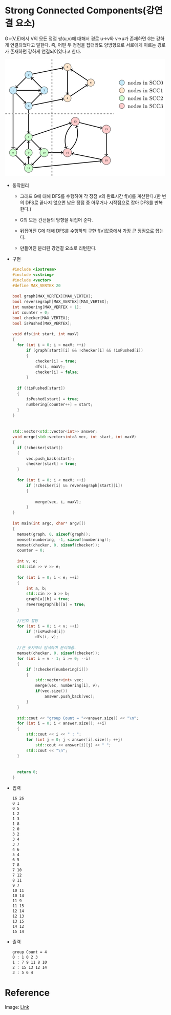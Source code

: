 # Strong Connected Components(강연결 요소)

G=(V,E)에서 V의 모든 정점 쌍(u,v)에 대해서 경로 u->v와 v->u가 존재하면 G는 강하게 연결되었다고 말한다. 즉, 어떤 두 정점을 잡더라도 양방향으로 서로에게 이르는 경로가 존재하면 강하게 연결되어있다고 한다.



![scc](image/scc.png)



* 동작원리

  * 그래프 G에 대해 DFS를 수행하여 각 정점 v의 완료시간 f[v]를 계산한다.(한 변의 DFS로 끝나지 않으면 남은 정점 중 아무거나 시작점으로 잡아 DFS를 반복한다.)

  * G의 모든 간선들의 방향을 뒤집어 준다.

  * 뒤집어진 G에 대해 DFS를 수행하되 구한 f[v]값중에서 가장 큰 정점으로 잡는다.

  * 만들어진 분리된 강연결 요소로 리턴한다.

    

* 구현

  ```c++
  #include <iostream>
  #include <cstring>
  #include <vector>
  #define MAX_VERTEX 20
  
  bool graph[MAX_VERTEX][MAX_VERTEX];
  bool reversegraph[MAX_VERTEX][MAX_VERTEX];
  int numbering[MAX_VERTEX + 1];
  int counter = 0;
  bool checker[MAX_VERTEX];
  bool isPushed[MAX_VERTEX];
  
  void dfs(int start, int maxV)
  {
  	for (int i = 0; i < maxV; ++i)
  		if (graph[start][i] && !checker[i] && !isPushed[i])
  		{
  			checker[i] = true;
  			dfs(i, maxV);
  			checker[i] = false;
  		}
  
  	if (!isPushed[start])
  	{
  		isPushed[start] = true;
  		numbering[counter++] = start;
  	}
  }
  
  
  std::vector<std::vector<int>> answer;
  void merge(std::vector<int>& vec, int start, int maxV)
  {
  	if (!checker[start])
  	{
  		vec.push_back(start);
  		checker[start] = true;
  	}
  
  	for (int i = 0; i < maxV; ++i)
  		if (!checker[i] && reversegraph[start][i])
  		{
  			
  			merge(vec, i, maxV);
  		}
  }
  
  int main(int argc, char* argv[])
  {
  	memset(graph, 0, sizeof(graph));
  	memset(numbering, -1, sizeof(numbering));
  	memset(checker, 0, sizeof(checker));
  	counter = 0;
  
  	int v, e;
  	std::cin >> v >> e;
  
  	for (int i = 0; i < e; ++i)
  	{
  		int a, b;
  		std::cin >> a >> b;
  		graph[a][b] = true;
  		reversegraph[b][a] = true;
  	}
  
  	//번호 할당
  	for (int i = 0; i < v; ++i)
  		if (!isPushed[i])
  			dfs(i, v);
  
  	//큰 숫자부터 탐색하며 분리해줌.
  	memset(checker, 0, sizeof(checker));
  	for (int i = v - 1; i >= 0; --i)
  	{
  		if (!checker[numbering[i]])
  		{
  			std::vector<int> vec;
  			merge(vec, numbering[i], v);
  			if(vec.size())
  				answer.push_back(vec);
  		}
  	}
  
  	std::cout << "group Count = "<<answer.size() << "\n";
  	for (int i = 0; i < answer.size(); ++i)
  	{
  		std::cout << i << " : ";
  		for (int j = 0; j < answer[i].size(); ++j)
  			std::cout << answer[i][j] << " ";
  		std::cout << "\n";
  	}
  
  
  	return 0;
  }
  ```

  

* 입력

  ```
  16 26
  0 1
  0 5
  1 2
  1 3
  1 8
  2 0
  3 2
  3 4
  3 7
  4 6
  5 4
  6 5
  7 8
  7 10
  7 12
  8 11
  9 7
  10 11
  10 14
  11 9
  11 15
  12 14
  12 13
  13 15
  14 12
  15 14
  ```

  

  

* 출력

  ```
  group Count = 4
  0 : 1 0 2 3
  1 : 7 9 11 8 10
  2 : 15 13 12 14
  3 : 5 6 4
  ```

  

# Reference

Image: [Link](https://inginious.org/course/competitive-programming/graphs-scc)